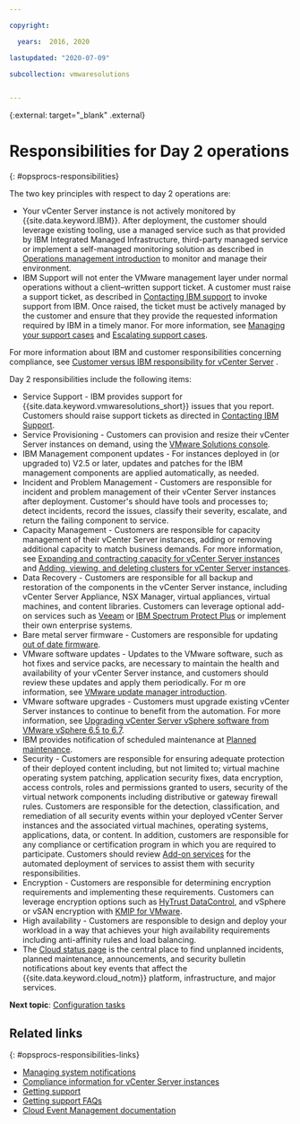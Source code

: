 ```yaml
---

copyright:

  years:  2016, 2020

lastupdated: "2020-07-09"

subcollection: vmwaresolutions


---
```


{:external: target="_blank" .external}

# Responsibilities for Day 2 operations
{: #opsprocs-responsibilities}

The two key principles with respect to day 2 operations are:
* Your vCenter Server instance is not actively monitored by {{site.data.keyword.IBM}}. After deployment, the customer should leverage existing tooling, use a managed service such as that provided by IBM Integrated Managed Infrastructure, third-party managed service or implement a self-managed monitoring solution as described in [Operations management introduction](/docs/vmwaresolutions?topic=vmwaresolutions-opsmgmt-intro) to monitor and manage their environment.
* IBM Support will not enter the VMware management layer under normal operations without a client–written support ticket. A customer must raise a support ticket, as described in [Contacting IBM support](/docs/vmwaresolutions?topic=vmwaresolutions-trbl_support) to invoke support from IBM. Once raised, the ticket must be actively managed by the customer and ensure that they provide the requested information required by IBM in a timely manor. For more information, see [Managing your support cases](/docs/get-support?topic=get-support-check-case-status) and [Escalating support cases](/docs/get-support?topic=get-support-escalation).

For more information about IBM and customer responsibilities concerning compliance, see [Customer versus IBM responsibility for vCenter Server](/docs/vmwaresolutions?topic=vmwaresolutions-vc_compl_info#vc_compl_info-responsibility) .

Day 2 responsibilities include the following items:

* Service Support - IBM provides support for {{site.data.keyword.vmwaresolutions_short}} issues that you report. Customers should raise support tickets as directed in [Contacting IBM Support](/docs/vmwaresolutions?topic=vmwaresolutions-trbl_support).
* Service Provisioning - Customers can provision and resize their vCenter Server instances on demand, using the [VMware Solutions console](https://cloud.ibm.com/infrastructure/vmware-solutions/console).
* IBM Management component updates - For instances deployed in (or upgraded to) V2.5 or later, updates and patches for the IBM management components are applied automatically, as needed.
* Incident and Problem Management - Customers are responsible for incident and problem management of their vCenter Server instances after deployment. Customer's should have tools and processes to; detect incidents, record the issues, classify their severity, escalate, and return the failing component to service.
* Capacity Management - Customers are responsible for capacity management of their vCenter Server instances, adding or removing additional capacity to match business demands. For more information, see [Expanding and contracting capacity for vCenter Server instances](/docs/vmwaresolutions?topic=vmwaresolutions-vc_addingremovingservers) and [Adding, viewing, and deleting clusters for vCenter Server instances](/docs/vmwaresolutions?topic=vmwaresolutions-vc_addingviewingclusters).
* Data Recovery - Customers are responsible for all backup and restoration of the components in the vCenter Server instance, including vCenter Server Appliance, NSX Manager, virtual appliances, virtual machines, and content libraries. Customers can leverage optional add-on services such as [Veeam](/docs/vmwaresolutions?topic=vmwaresolutions-veeam_considerations) or [IBM Spectrum Protect Plus](/docs/vmwaresolutions?topic=vmwaresolutions-spp_considerations) or implement their own enterprise systems.
* Bare metal server firmware - Customers are responsible for updating [out of date firmware](/docs/bare-metal?topic=bare-metal-bm-faq#what-if-my-bare-metal-server-has-out-of-date-firmware-).
* VMware software updates - Updates to the VMware software, such as hot fixes and service packs, are necessary to maintain the health and availability of your vCenter Server instance, and customers should review these updates and apply them periodically. For m ore information, see [VMware update manager introduction](/docs/vmwaresolutions?topic=vmwaresolutions-vum-intro).
* VMware software upgrades - Customers must upgrade existing vCenter Server instances to continue to benefit from the automation. For more information, see [Upgrading vCenter Server vSphere software from VMware vSphere 6.5 to 6.7](/docs/vmwaresolutions?topic=vmwaresolutions-vc_vsphere_upgrade).
* IBM provides notification of scheduled maintenance at [Planned maintenance](https://cloud.ibm.com/status?selected=maintenance).
* Security - Customers are responsible for ensuring adequate protection of their deployed content including, but not limited to; virtual machine operating system patching, application security fixes, data encryption, access controls, roles and permissions granted to users, security of the virtual network components including distributive or gateway firewall rules. Customers are responsible for the detection, classification, and remediation of all security events within your deployed vCenter Server instances and the associated virtual machines, operating systems, applications, data, or content. In addition, customers are responsible for any compliance or certification program in which you are required to participate. Customers should review [Add-on services](/docs/vmwaresolutions?topic=vmwaresolutions-getting-started#getting-started-add-on-services) for the automated deployment of services to assist them with security responsibilities.
* Encryption - Customers are responsible for determining encryption requirements and implementing these requirements. Customers can leverage encryption options such as [HyTrust DataControl](/docs/vmwaresolutions?topic=vmwaresolutions-htdc_considerations), and vSphere or vSAN encryption with [KMIP for VMware](/docs/vmwaresolutions?topic=vmwaresolutions-kmip_standalone_considerations).
* High availability - Customers are responsible to design and deploy your workload in a way that achieves your high availability requirements including anti-affinity rules and load balancing.
* The [Cloud status page](/docs/get-support?topic=get-support-viewing-cloud-status) is the central place to find unplanned incidents, planned maintenance, announcements, and security bulletin notifications about key events that affect the {{site.data.keyword.cloud_notm}} platform, infrastructure, and major services.

**Next topic**: [Configuration tasks](/docs/vmwaresolutions?topic=vmwaresolutions-opsprocs-configure)

## Related links
{: #opsprocs-responsibilities-links}

* [Managing system notifications](/docs/vmwaresolutions?topic=vmwaresolutions-notifications)
* [Compliance information for vCenter Server instances](/docs/vmwaresolutions?topic=vmwaresolutions-vc_compl_info)
* [Getting support](/docs/get-support?topic=get-support-getting-customer-support)
* [Getting support FAQs](/docs/get-support?topic=get-support-get-supportfaq)
* [Cloud Event Management documentation](https://www.ibm.com/support/knowledgecenter/en/SSURRN/com.ibm.cem.doc/index.html)
